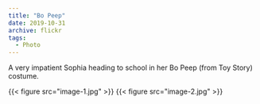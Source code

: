 ```yaml
---
title: "Bo Peep"
date: 2019-10-31
archive: flickr
tags: 
  - Photo
---
```


A very impatient Sophia heading to school in her Bo Peep (from Toy Story) costume.

{{< figure src="image-1.jpg" >}}
{{< figure src="image-2.jpg" >}}
